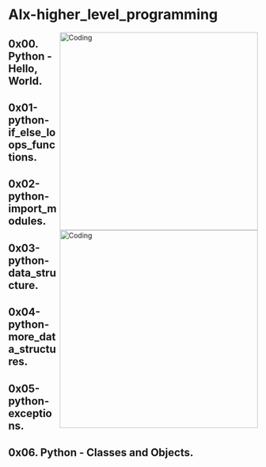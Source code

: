 # Alx-higher_level_programming

<img align="right" alt="Coding" width="400" src="https://static.skillshare.com/uploads/video/thumbnails/f224bcec86f5c23f960cf749baed5404/original.git">

<img align="right" alt="Coding" width="400" src="https://i.pinimg.com/originals/75/e7/ef/75e7ef7aa27009befb076509382b86b8.gif">

## 0x00. Python - Hello, World.
## 0x01-python-if_else_loops_functions.
## 0x02-python-import_modules.
## 0x03-python-data_structure. 
## 0x04-python-more_data_structures.
## 0x05-python-exceptions.
## 0x06. Python - Classes and Objects.
